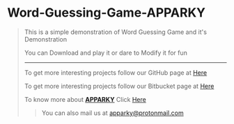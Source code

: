 # Word-Guessing-Game-APPARKY

> This is a simple demonstration of Word Guessing Game and it's Demonstration
> 
> You can Download and play it or dare to Modify it for fun
> 
> 
>
> -------------------
> 
> To get more interesting projects follow our GitHub page at [Here](https://github.com/Apparky)
> 
> To get more interesting projects follow our Bitbucket page at [Here](https://bitbucket.org/apparky-web/workspace/overview)
> 
> To know more about [__APPARKY__](https://apparky.vercel.app/) Click [Here](https://apparky-soumenmtec-gmailcom.vercel.app/)
>
>
> > You can also mail us at apparky@protonmail.com 

